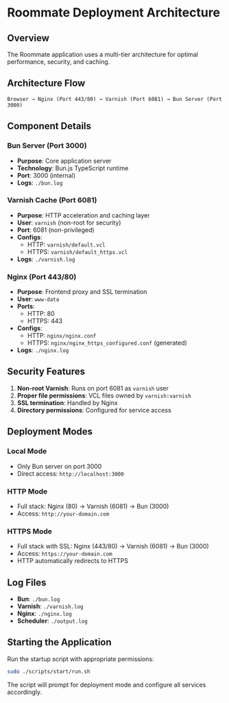 # Roommate Deployment Architecture

## Overview
The Roommate application uses a multi-tier architecture for optimal performance, security, and caching.

## Architecture Flow
```
Browser → Nginx (Port 443/80) → Varnish (Port 6081) → Bun Server (Port 3000)
```

## Component Details

### Bun Server (Port 3000)
- **Purpose**: Core application server
- **Technology**: Bun.js TypeScript runtime
- **Port**: 3000 (internal)
- **Logs**: `./bun.log`

### Varnish Cache (Port 6081)
- **Purpose**: HTTP acceleration and caching layer
- **User**: `varnish` (non-root for security)
- **Port**: 6081 (non-privileged)
- **Configs**: 
  - HTTP: `varnish/default.vcl`
  - HTTPS: `varnish/default_https.vcl`
- **Logs**: `./varnish.log`

### Nginx (Port 443/80)
- **Purpose**: Frontend proxy and SSL termination
- **User**: `www-data`
- **Ports**: 
  - HTTP: 80
  - HTTPS: 443
- **Configs**:
  - HTTP: `nginx/nginx.conf`
  - HTTPS: `nginx/nginx_https_configured.conf` (generated)
- **Logs**: `./nginx.log`

## Security Features

1. **Non-root Varnish**: Runs on port 6081 as `varnish` user
2. **Proper file permissions**: VCL files owned by `varnish:varnish`
3. **SSL termination**: Handled by Nginx
4. **Directory permissions**: Configured for service access

## Deployment Modes

### Local Mode
- Only Bun server on port 3000
- Direct access: `http://localhost:3000`

### HTTP Mode  
- Full stack: Nginx (80) → Varnish (6081) → Bun (3000)
- Access: `http://your-domain.com`

### HTTPS Mode
- Full stack with SSL: Nginx (443/80) → Varnish (6081) → Bun (3000)  
- Access: `https://your-domain.com`
- HTTP automatically redirects to HTTPS

## Log Files
- **Bun**: `./bun.log`
- **Varnish**: `./varnish.log`
- **Nginx**: `./nginx.log`
- **Scheduler**: `./output.log`

## Starting the Application
Run the startup script with appropriate permissions:
```bash
sudo ./scripts/start/run.sh
```

The script will prompt for deployment mode and configure all services accordingly.